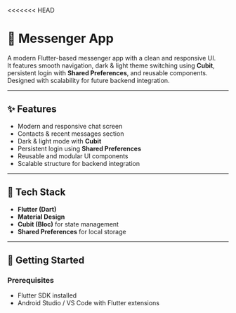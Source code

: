 <<<<<<< HEAD
# 📱 Messenger App  

A modern Flutter-based messenger app with a clean and responsive UI.  
It features smooth navigation, dark & light theme switching using **Cubit**,  
persistent login with **Shared Preferences**, and reusable components.  
Designed with scalability for future backend integration.  

---

## ✨ Features  
- Modern and responsive chat screen  
- Contacts & recent messages section  
- Dark & light mode with **Cubit**  
- Persistent login using **Shared Preferences**  
- Reusable and modular UI components  
- Scalable structure for backend integration  

---

## 🔧 Tech Stack  
- **Flutter (Dart)**  
- **Material Design**  
- **Cubit (Bloc)** for state management  
- **Shared Preferences** for local storage  

---

## 🚀 Getting Started  

### Prerequisites  
- Flutter SDK installed  
- Android Studio / VS Code with Flutter extensions  
